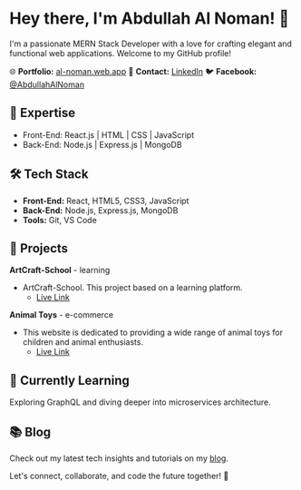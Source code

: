 # Hey there, I'm Abdullah Al Noman! 👋

I'm a passionate MERN Stack Developer with a love for crafting elegant and functional web applications. Welcome to my GitHub profile!

🌐 **Portfolio:** [al-noman.web.app](https://al-noman.web.app/)
📧 **Contact:** [LinkedIn](https://www.linkedin.com/in/aalnomanm10/)
🐦 **Facebook:** [@AbdullahAlNoman](https://web.facebook.com/alnoman.d)

## 💼 Expertise

- Front-End: React.js | HTML | CSS | JavaScript
- Back-End: Node.js | Express.js | MongoDB

## 🛠️ Tech Stack

- **Front-End:** React, HTML5, CSS3, JavaScript
- **Back-End:** Node.js, Express.js, MongoDB
- **Tools:** Git, VS Code

## 🚀 Projects

**ArtCraft-School** - learning
- ArtCraft-School. This project based on a learning platform.
  - [Live Link](https://artcraft-school.web.app/)
  
**Animal Toys** - e-commerce 
- This website is dedicated to providing a wide range of animal toys for children and animal enthusiasts.
  - [Live Link](https://animal-toys-35bea.web.app/)
  
## 🌱 Currently Learning

Exploring GraphQL and diving deeper into microservices architecture.

## 📚 Blog

Check out my latest tech insights and tutorials on my [blog](https://).

Let's connect, collaborate, and code the future together! 🚀
